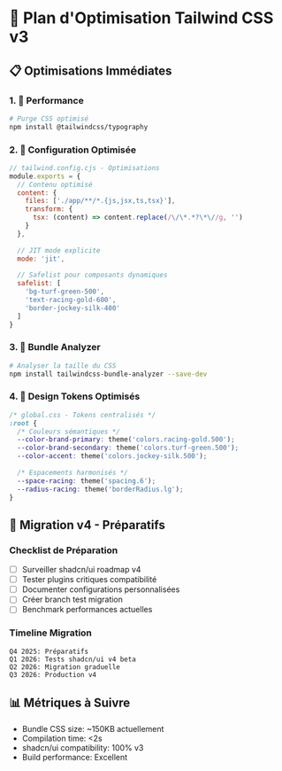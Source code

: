 # 🎨 Plan d'Optimisation Tailwind CSS v3

## 📋 Optimisations Immédiates

### 1. 🚀 Performance
```bash
# Purge CSS optimisé
npm install @tailwindcss/typography
```

### 2. 🎪 Configuration Optimisée
```js
// tailwind.config.cjs - Optimisations
module.exports = {
  // Contenu optimisé
  content: {
    files: ['./app/**/*.{js,jsx,ts,tsx}'],
    transform: {
      tsx: (content) => content.replace(/\/\*.*?\*\//g, '')
    }
  },
  
  // JIT mode explicite
  mode: 'jit',
  
  // Safelist pour composants dynamiques
  safelist: [
    'bg-turf-green-500',
    'text-racing-gold-600',
    'border-jockey-silk-400'
  ]
}
```

### 3. 🔧 Bundle Analyzer
```bash
# Analyser la taille du CSS
npm install tailwindcss-bundle-analyzer --save-dev
```

### 4. 🎨 Design Tokens Optimisés
```css
/* global.css - Tokens centralisés */
:root {
  /* Couleurs sémantiques */
  --color-brand-primary: theme('colors.racing-gold.500');
  --color-brand-secondary: theme('colors.turf-green.500');
  --color-accent: theme('colors.jockey-silk.500');
  
  /* Espacements harmonisés */
  --space-racing: theme('spacing.6');
  --radius-racing: theme('borderRadius.lg');
}
```

## 🎯 Migration v4 - Préparatifs

### Checklist de Préparation
- [ ] Surveiller shadcn/ui roadmap v4
- [ ] Tester plugins critiques compatibilité
- [ ] Documenter configurations personnalisées
- [ ] Créer branch test migration
- [ ] Benchmark performances actuelles

### Timeline Migration
```
Q4 2025: Préparatifs
Q1 2026: Tests shadcn/ui v4 beta
Q2 2026: Migration graduelle
Q3 2026: Production v4
```

## 📊 Métriques à Suivre
- Bundle CSS size: ~150KB actuellement
- Compilation time: <2s
- shadcn/ui compatibility: 100% v3
- Build performance: Excellent
